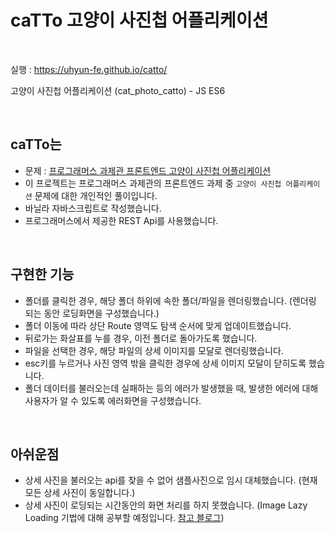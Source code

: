 # caTTo 고양이 사진첩 어플리케이션

<br />

실행 : https://uhyun-fe.github.io/catto/

고양이 사진첩 어플리케이션 (cat_photo_catto) - JS ES6

<br />

## caTTo는

-  문제 : [프로그래머스 과제관 프론트엔드 고양이 사진첩 어플리케이션](https://programmers.co.kr/skill_check_assignments/100)
-  이 프로젝트는 프로그래머스 과제관의 프론트엔드 과제 중 `고양이 사진첩 어플리케이션` 문제에 대한 개인적인 풀이입니다.
-  바닐라 자바스크립트로 작성했습니다.
-  프로그래머스에서 제공한 REST Api를 사용했습니다.

<br />

## 구현한 기능

-  폴더를 클릭한 경우, 해당 폴더 하위에 속한 폴더/파일을 렌더링했습니다. (렌더링 되는 동안 로딩화면을 구성했습니다.)
-  폴더 이동에 따라 상단 Route 영역도 탐색 순서에 맞게 업데이트했습니다.
-  뒤로가는 화살표를 누를 경우, 이전 폴더로 돌아가도록 했습니다.
-  파일을 선택한 경우, 해당 파일의 상세 이미지를 모달로 렌더링했습니다.
-  esc키를 누르거나 사진 영역 밖을 클릭한 경우에 상세 이미지 모달이 닫히도록 했습니다.
-  폴더 데이터를 불러오는데 실패하는 등의 에러가 발생했을 때, 발생한 에러에 대해 사용자가 알 수 있도록 에러화면을 구성했습니다.

<br />

## 아쉬운점

-  상세 사진을 불러오는 api를 찾을 수 없어 샘플사진으로 임시 대체했습니다. (현재 모든 상세 사진이 동일합니다.)
-  상세 사진이 로딩되는 시간동안의 화면 처리를 하지 못했습니다. (Image Lazy Loading 기법에 대해 공부할 예정입니다. [참고 블로그](https://helloinyong.tistory.com/297))

